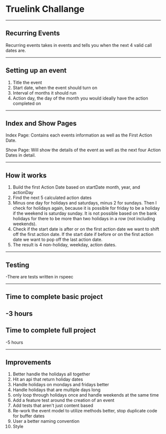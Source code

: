 # Truelink Challange

----
## Recurring Events
Recurring events takes in events and tells you when the next 4 valid call dates are. 


----
## Setting up an event
1. Title the event
2. Start date, when  the event should turn on
3. Interval of months it should run
4. Action day, the day of the month you would ideally have the action completed on

----
## Index and Show Pages
Index Page: Contains each events information as well as the First Action Date.

Show Page: Will show the details of the event as well as the next four Action Dates in detail. 

----
## How it works
1. Build the first Action Date based on startDate month, year, and actionDay
2. Find the next 5 calculated action dates
3. Minus one day for holidays and saturdays, minus 2 for sundays. Then I check for holidays again, because it is possible for friday to be a holiday if the weekend is saturday sunday. It is not possible based on the bank holidays for there to be more than two holidays in a row (not including weekends).
4. Check if the start date is after or on the first action date we want to shift off the first action date. If the start date if before or on the first action date we want to pop off the last action date.
5. The result is 4 non-holiday, weekday, action dates.

----
## Testing
-There are tests written in rspeec

----
## Time to complete basic project
-3 hours
----
## Time to complete full project
-5 hours

----
## Improvements
1. Better handle the holidays all together
2. Hit an api that return holiday dates
3. Handle holidays on mondays and fridays better
4. Handle holidays that are multiple days long
5. only loop through holidays once and handle weekends at the same time
6. Add a feature test around the creation of an event
7. Add tests that aren't just content based
8. Re-work the event model to utilize methods better, stop duplicate code for buffer dates 
9. User a better naming convention
10. Style
